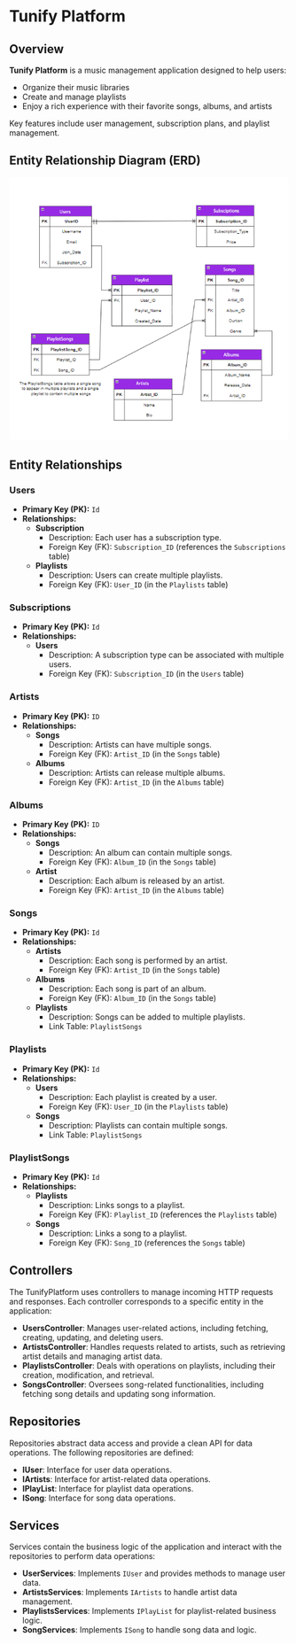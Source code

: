 # Tunify Platform

## Overview

**Tunify Platform** is a music management application designed to help users:

- Organize their music libraries
- Create and manage playlists
- Enjoy a rich experience with their favorite songs, albums, and artists

Key features include user management, subscription plans, and playlist management.

## Entity Relationship Diagram (ERD)

![Tunify ERD Diagram](Tunify.png)

## Entity Relationships

### Users

- **Primary Key (PK):** `Id`
- **Relationships:**
  - **Subscription**
    - Description: Each user has a subscription type.
    - Foreign Key (FK): `Subscription_ID` (references the `Subscriptions` table)
  - **Playlists**
    - Description: Users can create multiple playlists.
    - Foreign Key (FK): `User_ID` (in the `Playlists` table)

### Subscriptions

- **Primary Key (PK):** `Id`
- **Relationships:**
  - **Users**
    - Description: A subscription type can be associated with multiple users.
    - Foreign Key (FK): `Subscription_ID` (in the `Users` table)

### Artists

- **Primary Key (PK):** `ID`
- **Relationships:**
  - **Songs**
    - Description: Artists can have multiple songs.
    - Foreign Key (FK): `Artist_ID` (in the `Songs` table)
  - **Albums**
    - Description: Artists can release multiple albums.
    - Foreign Key (FK): `Artist_ID` (in the `Albums` table)

### Albums

- **Primary Key (PK):** `ID`
- **Relationships:**
  - **Songs**
    - Description: An album can contain multiple songs.
    - Foreign Key (FK): `Album_ID` (in the `Songs` table)
  - **Artist**
    - Description: Each album is released by an artist.
    - Foreign Key (FK): `Artist_ID` (in the `Albums` table)

### Songs

- **Primary Key (PK):** `Id`
- **Relationships:**
  - **Artists**
    - Description: Each song is performed by an artist.
    - Foreign Key (FK): `Artist_ID` (in the `Songs` table)
  - **Albums**
    - Description: Each song is part of an album.
    - Foreign Key (FK): `Album_ID` (in the `Songs` table)
  - **Playlists**
    - Description: Songs can be added to multiple playlists.
    - Link Table: `PlaylistSongs`

### Playlists

- **Primary Key (PK):** `Id`
- **Relationships:**
  - **Users**
    - Description: Each playlist is created by a user.
    - Foreign Key (FK): `User_ID` (in the `Playlists` table)
  - **Songs**
    - Description: Playlists can contain multiple songs.
    - Link Table: `PlaylistSongs`

### PlaylistSongs

- **Primary Key (PK):** `Id`
- **Relationships:**
  - **Playlists**
    - Description: Links songs to a playlist.
    - Foreign Key (FK): `Playlist_ID` (references the `Playlists` table)
  - **Songs**
    - Description: Links a song to a playlist.
    - Foreign Key (FK): `Song_ID` (references the `Songs` table)


## Controllers

The TunifyPlatform uses controllers to manage incoming HTTP requests and responses. Each controller corresponds to a specific entity in the application:

- **UsersController**: Manages user-related actions, including fetching, creating, updating, and deleting users.
- **ArtistsController**: Handles requests related to artists, such as retrieving artist details and managing artist data.
- **PlaylistsController**: Deals with operations on playlists, including their creation, modification, and retrieval.
- **SongsController**: Oversees song-related functionalities, including fetching song details and updating song information.


## Repositories

Repositories abstract data access and provide a clean API for data operations. The following repositories are defined:

- **IUser**: Interface for user data operations.
- **IArtists**: Interface for artist-related data operations.
- **IPlayList**: Interface for playlist data operations.
- **ISong**: Interface for song data operations.


## Services

Services contain the business logic of the application and interact with the repositories to perform data operations:

- **UserServices**: Implements `IUser` and provides methods to manage user data.
- **ArtistsServices**: Implements `IArtists` to handle artist data management.
- **PlaylistsServices**: Implements `IPlayList` for playlist-related business logic.
- **SongServices**: Implements `ISong` to handle song data and logic.